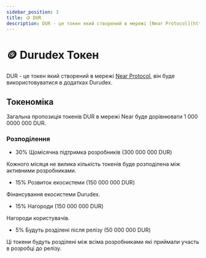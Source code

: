 ```yaml
---
sidebar_position: 3
title: 🪙 DUR
description: DUR - це токен який створений в мережі [Near Protocol](https://near.org), він буде використовуватися в додатках Durudex.
---
```


# 🪙 Durudex Токен

DUR - це токен який створений в мережі [Near Protocol](https://near.org), він буде використовуватися в додатках Durudex.

## Токеноміка

Загальна пропозиція токенів DUR в мережі Near буде дорівнювати 1 000 0000 000 DUR.

### Розподілення

- 30% Щомісячна підтримка розробників (300 000 000 DUR)

Кожного місяця не вилика кількість токенів буде розподілена між активними розробниками.

- 15% Розвиток екосистеми (150 000 000 DUR)

Фінансування екосистеми Durudex.

- 15% Нагороди (150 000 000 DUR)

Нагороди користувачів.

- 5% Будуть розділені після релізу (50 000 000 DUR)

Ці токени будуть розділені між всіма розробниками які приймали участь в розробці до релізу.
